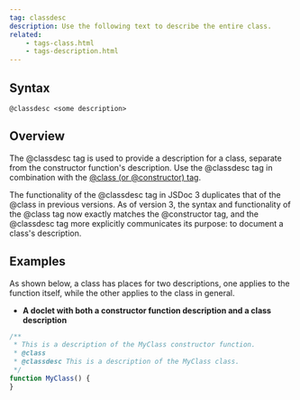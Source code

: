 ```yaml
---
tag: classdesc
description: Use the following text to describe the entire class.
related:
    - tags-class.html
    - tags-description.html
---
```


## Syntax

`@classdesc <some description>`


## Overview

The @classdesc tag is used to provide a description for a class, separate from the constructor
function's description. Use the @classdesc tag in combination with the [@class (or @constructor)
tag][class-tag].

The functionality of the @classdesc tag in JSDoc 3 duplicates that of the @class in previous
versions. As of version 3, the syntax and functionality of the @class tag now exactly matches the
@constructor tag, and the @classdesc tag more explicitly communicates its purpose: to document a
class's description.

[class-tag]: tags-class.html


## Examples

As shown below, a class has places for two descriptions, one applies to the function itself, while
the other applies to the class in general.

* **A doclet with both a constructor function description and a class description**

```js
/**
 * This is a description of the MyClass constructor function.
 * @class
 * @classdesc This is a description of the MyClass class.
 */
function MyClass() {
}
```

